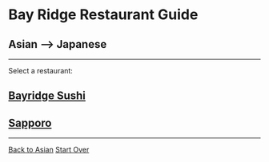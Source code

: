 # Bay Ridge Restaurant Guide
## Asian --> Japanese
---
Select a restaurant:
## [Bayridge Sushi](http://www.brsushi.com/)
## [Sapporo](https://sapporobk.com/)
---
[Back to Asian](asian/asian.md)
[Start Over](../home.md)
